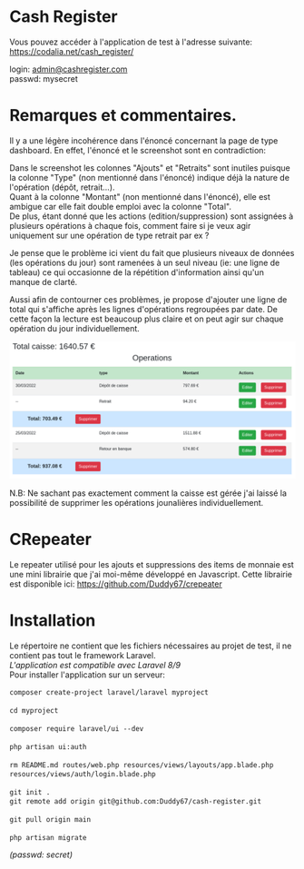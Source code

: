 # Cash Register

Vous pouvez accéder à l'application de test à l'adresse suivante:
https://codalia.net/cash_register/

login: admin@cashregister.com  
passwd: mysecret

# Remarques et commentaires.

Il y a une légère incohérence dans l'énoncé concernant la page de type dashboard.
En effet, l'énoncé et le screenshot sont en contradiction:

Dans le screenshot les colonnes "Ajouts" et "Retraits" sont inutiles puisque la colonne "Type" (non mentionné dans l'énoncé) indique déjà la nature de l'opération (dépôt, retrait...).  
Quant à la colonne "Montant" (non mentionné dans l'énoncé), elle est ambigue car elle fait double emploi avec la colonne "Total".  
De plus, étant donné que les actions (edition/suppression) sont assignées à plusieurs opérations à chaque fois, comment faire si je veux agir uniquement sur une opération de type retrait par ex ?

Je pense que le problème ici vient du fait que plusieurs niveaux de données (les opérations du jour) sont ramenées à un seul niveau (ie: une ligne de tableau) ce qui occasionne de la répétition d'information ainsi qu'un manque de clarté.

Aussi afin de contourner ces problèmes, je propose d'ajouter une ligne de total qui s'affiche après les lignes d'opérations regroupées par date. 
De cette façon la lecture est beaucoup plus claire et on peut agir sur chaque opération du jour individuellement.  

![Screenshot list](screenshot_list.png)

N.B: Ne sachant pas exactement comment la caisse est gérée j'ai laissé la possibilité de supprimer les opérations jounalières individuellement.


# CRepeater   
Le repeater utilisé pour les ajouts et suppressions des items de monnaie est une mini librairie que j'ai moi-même développé en Javascript. 
Cette librairie est disponible ici: https://github.com/Duddy67/crepeater  

# Installation

Le répertoire ne contient que les fichiers nécessaires au projet de test, il ne contient pas tout le framework Laravel.  
*L'application est compatible avec Laravel 8/9*  
Pour installer l'application sur un serveur:  
```
composer create-project laravel/laravel myproject

cd myproject 

composer require laravel/ui --dev

php artisan ui:auth

rm README.md routes/web.php resources/views/layouts/app.blade.php resources/views/auth/login.blade.php

git init .
git remote add origin git@github.com:Duddy67/cash-register.git

git pull origin main

php artisan migrate
```
*(passwd: secret)*



